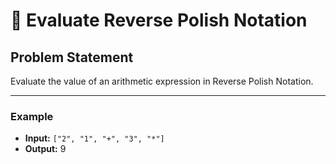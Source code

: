 # 🧩 Evaluate Reverse Polish Notation

## Problem Statement

Evaluate the value of an arithmetic expression in Reverse Polish Notation.

---

### Example

- **Input:** `["2", "1", "+", "3", "*"]`
- **Output:** 9
